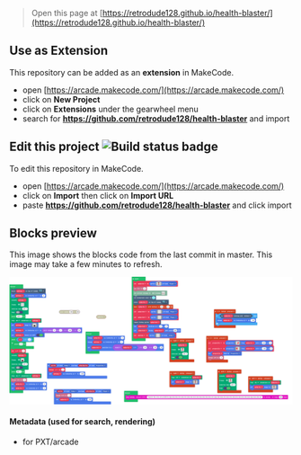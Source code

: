  


> Open this page at [https://retrodude128.github.io/health-blaster/](https://retrodude128.github.io/health-blaster/)

## Use as Extension

This repository can be added as an **extension** in MakeCode.

* open [https://arcade.makecode.com/](https://arcade.makecode.com/)
* click on **New Project**
* click on **Extensions** under the gearwheel menu
* search for **https://github.com/retrodude128/health-blaster** and import

## Edit this project ![Build status badge](https://github.com/retrodude128/health-blaster/workflows/MakeCode/badge.svg)

To edit this repository in MakeCode.

* open [https://arcade.makecode.com/](https://arcade.makecode.com/)
* click on **Import** then click on **Import URL**
* paste **https://github.com/retrodude128/health-blaster** and click import

## Blocks preview

This image shows the blocks code from the last commit in master.
This image may take a few minutes to refresh.

![A rendered view of the blocks](https://github.com/retrodude128/health-blaster/raw/master/.github/makecode/blocks.png)

#### Metadata (used for search, rendering)

* for PXT/arcade
<script src="https://makecode.com/gh-pages-embed.js"></script><script>makeCodeRender("{{ site.makecode.home_url }}", "{{ site.github.owner_name }}/{{ site.github.repository_name }}");</script>
